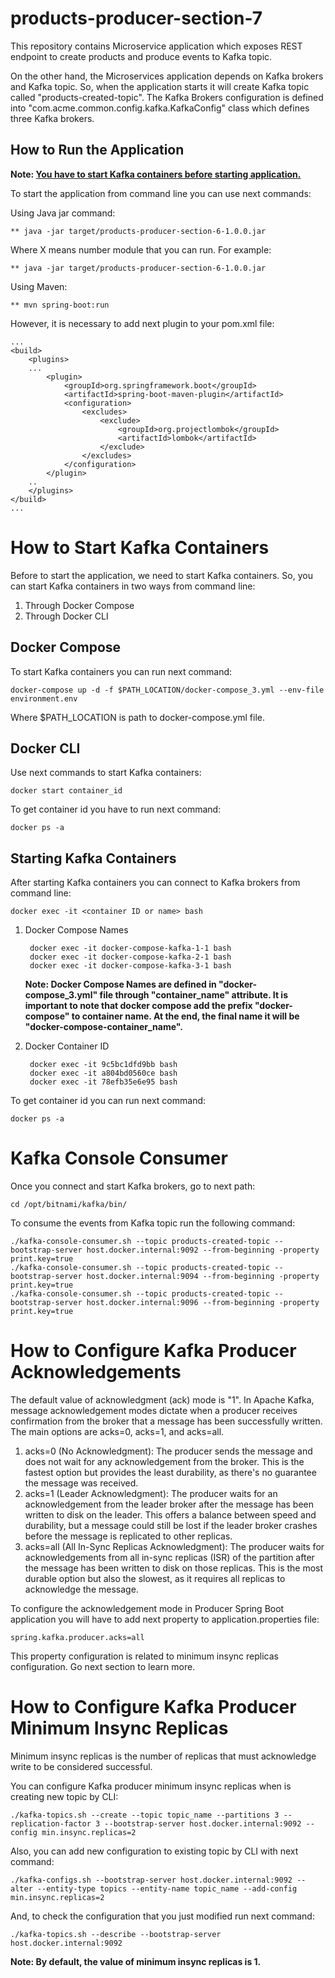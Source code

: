 # products-producer-section-7

This repository contains Microservice application which exposes REST endpoint to create products 
and produce events to Kafka topic.

On the other hand, the Microservices application depends on Kafka brokers and Kafka topic. 
So, when the application starts it will create Kafka topic called "products-created-topic".
The Kafka Brokers configuration is defined into "com.acme.common.config.kafka.KafkaConfig" class 
which defines three Kafka brokers.


## How to Run the Application
**Note: [You have to start Kafka containers before starting application.](#How-to-Start-Kafka-Containers)**

To start the application from command line you can use next commands:

Using Java jar command:

    ** java -jar target/products-producer-section-6-1.0.0.jar

Where X means number module that you can run. For example:

    ** java -jar target/products-producer-section-6-1.0.0.jar

Using Maven:

    ** mvn spring-boot:run

However, it is necessary to add next plugin to your pom.xml file:

```
...
<build>
    <plugins>
    ...
        <plugin>
		    <groupId>org.springframework.boot</groupId>
			<artifactId>spring-boot-maven-plugin</artifactId>
			<configuration>
				<excludes>
					<exclude>
						<groupId>org.projectlombok</groupId>
						<artifactId>lombok</artifactId>
					</exclude>
				</excludes>
			</configuration>
		</plugin>
    ..
    </plugins>
</build>
...
```

# How to Start Kafka Containers
Before to start the application, we need to start Kafka containers. So, you can start Kafka containers in two ways 
from command line:

1. Through Docker Compose
2. Through Docker CLI

## Docker Compose
To start Kafka containers you can run next command:

    docker-compose up -d -f $PATH_LOCATION/docker-compose_3.yml --env-file environment.env

Where $PATH_LOCATION is path to docker-compose.yml file.

## Docker CLI
Use next commands to start Kafka containers:

    docker start container_id

To get container id you have to run next command:

    docker ps -a

## Starting Kafka Containers
After starting Kafka containers you can connect to Kafka brokers from command line:

    docker exec -it <container ID or name> bash

1. Docker Compose Names

        docker exec -it docker-compose-kafka-1-1 bash
        docker exec -it docker-compose-kafka-2-1 bash
        docker exec -it docker-compose-kafka-3-1 bash

    **Note: Docker Compose Names are defined in "docker-compose_3.yml" file through "container_name" attribute.
        It is important to note that docker compose add the prefix "docker-compose" to container name. 
        At the end, the final name it will be "docker-compose-container_name".**

2. Docker Container ID 

        docker exec -it 9c5bc1dfd9bb bash
        docker exec -it a804bd0560ce bash 
        docker exec -it 78efb35e6e95 bash

To get container id you can run next command:

    docker ps -a


# Kafka Console Consumer
Once you connect and start Kafka brokers, go to next path:

    cd /opt/bitnami/kafka/bin/

To consume the events from Kafka topic run the following command:

    ./kafka-console-consumer.sh --topic products-created-topic --bootstrap-server host.docker.internal:9092 --from-beginning -property print.key=true
    ./kafka-console-consumer.sh --topic products-created-topic --bootstrap-server host.docker.internal:9094 --from-beginning -property print.key=true
    ./kafka-console-consumer.sh --topic products-created-topic --bootstrap-server host.docker.internal:9096 --from-beginning -property print.key=true

# How to Configure Kafka Producer Acknowledgements
The default value of acknowledgment (ack) mode is "1".
In Apache Kafka, message acknowledgement modes dictate when a producer receives confirmation from the broker that 
a message has been successfully written. The main options are acks=0, acks=1, and acks=all.

1. acks=0 (No Acknowledgment): 
   The producer sends the message and does not wait for any acknowledgement from the broker. This is the fastest option 
   but provides the least durability, as there's no guarantee the message was received.
2. acks=1 (Leader Acknowledgment): 
   The producer waits for an acknowledgement from the leader broker after the message has been written to disk on 
   the leader. This offers a balance between speed and durability, but a message could still be lost if the leader broker 
   crashes before the message is replicated to other replicas.
3. acks=all (All In-Sync Replicas Acknowledgment):
   The producer waits for acknowledgements from all in-sync replicas (ISR) of the partition after the message 
   has been written to disk on those replicas. This is the most durable option but also the slowest, as it requires 
   all replicas to acknowledge the message.

To configure the acknowledgement mode in Producer Spring Boot application you will have to add next property 
to application.properties file:

    spring.kafka.producer.acks=all

This property configuration is related to minimum insync replicas configuration. Go next section to learn more.

# How to Configure Kafka Producer Minimum Insync Replicas
Minimum insync replicas is the number of replicas that must acknowledge write to be considered successful.

You can configure Kafka producer minimum insync replicas when is creating new topic by CLI:

    ./kafka-topics.sh --create --topic topic_name --partitions 3 --replication-factor 3 --bootstrap-server host.docker.internal:9092 --config min.insync.replicas=2

Also, you can add new configuration to existing topic by CLI with next command:
    
    ./kafka-configs.sh --bootstrap-server host.docker.internal:9092 --alter --entity-type topics --entity-name topic_name --add-config min.insync.replicas=2

And, to check the configuration that you just modified run next command:

    ./kafka-topics.sh --describe --bootstrap-server host.docker.internal:9092

**Note: By default, the value of minimum insync replicas is 1.**